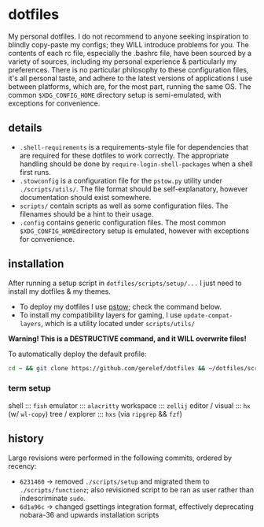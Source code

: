 # dotfiles
My personal dotfiles. I do not recommend to anyone seeking inspiration to blindly copy-paste my configs; they WILL introduce problems for you. The contents of each rc file, especially the .bashrc file, have been sourced by a variety of sources, including my personal experience & particularly my preferences.
There is no particular philosophy to these configuration files, it's all personal taste, and adhere to the latest versions of applications I use between platforms, which are, for the most part, running the same OS.
The common `$XDG_CONFIG_HOME` directory setup is semi-emulated, with exceptions for convenience.

## details
- `.shell-requirements` is a requirements-style file for dependencies that are required for these dotfiles to work correctly. The appropriate handling should be done by `require-login-shell-packages` when a shell first runs.
- `.stowconfig` is a configuration file for the `pstow.py` utility under `./scripts/utils/`. The file format should be self-explanatory, however documentation should exist somewhere.
- `scripts/` contain scripts as well as some configuration files. The filenames should be a hint to their usage.
- `.config` contains generic configuration files. The most common `$XDG_CONFIG_HOME`directory setup is emulated, however with exceptions for convenience.

## installation
After running a setup script in `dotfiles/scripts/setup/...` I just need to install my dotfiles & my themes.
- To deploy my dotfiles I use [pstow](https://github.com/gerelef/pstow); check the command below.
- To install my compatibility layers for gaming, I use `update-compat-layers`, which is a utility located under `scripts/utils/`

**Warning! This is a DESTRUCTIVE command, and it WILL overwrite files!**

To automatically deploy the default profile:
```bash
cd ~ && git clone https://github.com/gerelef/dotfiles && ~/dotfiles/scripts/functionz/pstow --source ~/dotfiles --target ~ --profile default --force --yes
```

### term setup
shell ::: `fish`
emulator ::: `alacritty`
workspace ::: `zellij`
editor / visual ::: `hx` (w/ `wl-copy`)
tree / explorer ::: `hxs` (via `ripgrep` && `fzf`)

## history
Large revisions were performed in the following commits, ordered by recency:
- `6231460` -> removed `./scripts/setup` and migrated them to `./scripts/functionz`; also revisioned script to be ran as user rather than indescriminate `sudo`.
- `6d1a96c` -> changed gsettings integration format, effectively deprecating nobara-36 and upwards installation scripts

